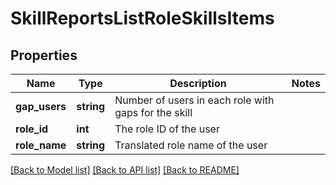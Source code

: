 # SkillReportsListRoleSkillsItems

## Properties
Name | Type | Description | Notes
------------ | ------------- | ------------- | -------------
**gap_users** | **string** | Number of users in each role with gaps for the skill | 
**role_id** | **int** | The role ID of the user | 
**role_name** | **string** | Translated role name of the user | 

[[Back to Model list]](../README.md#documentation-for-models) [[Back to API list]](../README.md#documentation-for-api-endpoints) [[Back to README]](../README.md)



